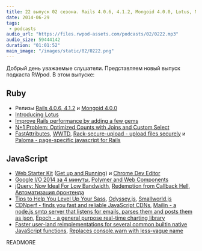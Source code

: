 ```yaml
---
title: 22 выпуск 02 сезона. Rails 4.0.6, 4.1.2, Mongoid 4.0.0, Lotus, N+1 Problem, Web Starter Kit, Odyssey.js, CDNperf, Mailin и прочее
date: 2014-06-29
tags:
 - podcasts
audio_url: "https://files.rwpod-assets.com/podcasts/02/0222.mp3"
audio_size: 59444142
duration: "01:01:52"
main_image: "/images/static/02/0222.png"
---
```


Добрый день уважаемые слушатели. Представляем новый выпуск подкаста RWpod. В этом выпуске:

## Ruby

 - Релизы [Rails 4.0.6, 4.1.2](http://weblog.rubyonrails.org/2014/6/26/Rails-4-1-2-and-4-0-6-has-been-released/) и [Mongoid 4.0.0](https://github.com/mongoid/mongoid/blob/master/CHANGELOG.md#400)
 - [Introducing Lotus](http://lucaguidi.com/2014/06/23/introducing-lotus.html)
 - [Improve Rails performance by adding a few gems](http://marianposaceanu.com/articles/improve-rails-performance-by-adding-a-few-gems)
 - [N+1 Problem: Optimized Counts with Joins and Custom Select](https://www.youtube.com/watch?v=rJg3I-leoo4)
 - [FastAttributes](https://github.com/applift/fast_attributes), [WWTD](https://github.com/grosser/wwtd), [Rack-secure-upload - upload files securely](https://github.com/dtaniwaki/rack-secure-upload) и [Paloma - page-specific javascript for Rails](https://github.com/kbparagua/paloma)

## JavaScript

 - [Web Starter Kit](https://developers.google.com/web/starter-kit/) ([Get up and Running](http://webdesign.tutsplus.com/tutorials/get-up-and-running-with-google-web-starter-kit--cms-21495)) и [Chrome Dev Editor](https://github.com/dart-lang/chromedeveditor)
 - [Google I/O 2014 за 4 минуты](https://www.youtube.com/watch?v=bxHKRM9win0), [Polymer and Web Components](https://www.youtube.com/watch?v=8OJ7ih8EE7s)
 - [jQuery: Now Ideal For Low Bandwidth](https://www.youtube.com/watch?v=3_bqLynJpWg), [Redemption from Callback Hell](https://www.youtube.com/watch?v=hf1T_AONQJU), [Автоматизация фронтенда](http://tohtml.it/post/90068569218)
 - [Tips to Help You Level Up Your Sass](http://www.sitepoint.com/tips-help-level-up-sass/), [Odyssey.js](http://cartodb.github.io/odyssey.js/), [Smallworld.js](http://mikefowler.me/smallworld.js/)
 - [CDNperf - finds you fast and reliable JavaScript CDNs](http://www.cdnperf.com/), [Mailin - a node.js smtp server that listens for emails, parses them and posts them as json](http://mailin.io/), [Epoch - a general purpose real-time charting library](http://fastly.github.io/epoch/)
 - [Faster user-land reimplementations for several common builtin native JavaScript functions](https://github.com/codemix/fast.js), [Replaces console.warn with less-vague name](https://github.com/abeisgreat/-_-.js)

READMORE


